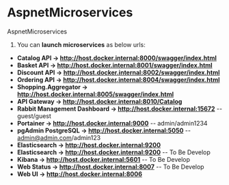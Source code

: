 # AspnetMicroservices
AspnetMicroservices

1. You can **launch microservices** as below urls:

* **Catalog API -> http://host.docker.internal:8000/swagger/index.html**
* **Basket API -> http://host.docker.internal:8001/swagger/index.html**
* **Discount API -> http://host.docker.internal:8002/swagger/index.html**
* **Ordering API -> http://host.docker.internal:8004/swagger/index.html**
* **Shopping.Aggregator -> http://host.docker.internal:8005/swagger/index.html**
* **API Gateway -> http://host.docker.internal:8010/Catalog**
* **Rabbit Management Dashboard -> http://host.docker.internal:15672**   -- guest/guest
* **Portainer -> http://host.docker.internal:9000**   -- admin/admin1234
* **pgAdmin PostgreSQL -> http://host.docker.internal:5050**   -- admin@admin.com/admin123
* **Elasticsearch -> http://host.docker.internal:9200**
* **Elasticsearch -> http://host.docker.internal:9200** -- To Be Develop
* **Kibana -> http://host.docker.internal:5601** -- To Be Develop
* **Web Status -> http://host.docker.internal:8007** -- To Be Develop
* **Web UI -> http://host.docker.internal:8006**